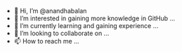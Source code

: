 - 👋 Hi, I’m @anandhabalan
- 👀 I’m interested in gaining more knowledge in GitHub ...
- 🌱 I’m currently learning and gaining experience ...
- 💞️ I’m looking to collaborate on ...
- 📫 How to reach me ...

<!---
anandhabalan/anandhabalan is a ✨ special ✨ repository because its `README.md` (this file) appears on your GitHub profile.
You can click the Preview link to take a look at your changes.
--->
